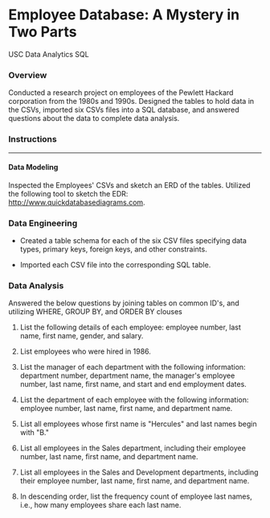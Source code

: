 # Employee Database: A Mystery in Two Parts
USC Data Analytics SQL


### Overview
Conducted a research project on employees of the Pewlett Hackard corporation from the 1980s and 1990s. Designed the tables to hold data in the CSVs, imported six CSVs files into a SQL database, and answered questions about the data to complete data analysis.



### Instructions
-----------------------------------------------------------------------------------------------------

#### Data Modeling
Inspected the Employees' CSVs and sketch an ERD of the tables. Utilized the following tool to sketch the EDR: http://www.quickdatabasediagrams.com.


### Data Engineering

- Created a table schema for each of the six CSV files specifying data types, primary keys, foreign keys, and other constraints.


- Imported each CSV file into the corresponding SQL table.



### Data Analysis
Answered the below questions by joining tables on common ID's, and utilizing WHERE, GROUP BY, and ORDER BY clouses
  
1. List the following details of each employee: employee number, last name, first name, gender, and salary.


2. List employees who were hired in 1986.


3. List the manager of each department with the following information: department number, department name, the manager's employee number, last name, first name, and start and end employment dates.


4. List the department of each employee with the following information: employee number, last name, first name, and department name.


5. List all employees whose first name is "Hercules" and last names begin with "B."


6. List all employees in the Sales department, including their employee number, last name, first name, and department name.


7. List all employees in the Sales and Development departments, including their employee number, last name, first name, and department name.


8. In descending order, list the frequency count of employee last names, i.e., how many employees share each last name.
